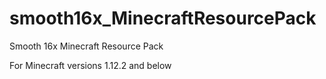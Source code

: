 # smooth16x_MinecraftResourcePack
Smooth 16x Minecraft Resource Pack

For Minecraft versions 1.12.2 and below
